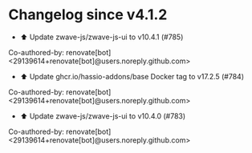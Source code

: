 # Changelog since v4.1.2
- ⬆️ Update zwave-js/zwave-js-ui to v10.4.1 (#785)

Co-authored-by: renovate[bot] <29139614+renovate[bot]@users.noreply.github.com> 
- ⬆️ Update ghcr.io/hassio-addons/base Docker tag to v17.2.5 (#784)

Co-authored-by: renovate[bot] <29139614+renovate[bot]@users.noreply.github.com> 
- ⬆️ Update zwave-js/zwave-js-ui to v10.4.0 (#783)

Co-authored-by: renovate[bot] <29139614+renovate[bot]@users.noreply.github.com> 
